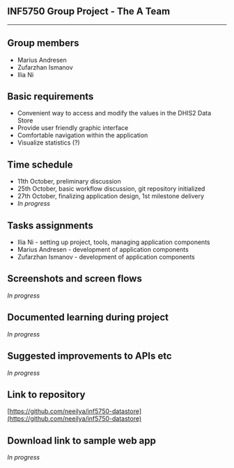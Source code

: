 ## INF5750 Group Project - The A Team
---


## Group members
- Marius Andresen
- Zufarzhan Ismanov
- Ilia Ni


## Basic requirements
- Convenient way to access and modify the values in the DHIS2 Data Store
- Provide user friendly graphic interface
- Comfortable navigation within the application
- Visualize statistics (?)


## Time schedule
- 11th October, preliminary discussion
- 25th October, basic workflow discussion, git repository initialized
- 27th October, finalizing application design, 1st milestone delivery
- *In progress*


## Tasks assignments
- Ilia Ni - setting up project, tools, managing application components
- Marius Andresen - development of application components
- Zufarzhan Ismanov - development of application components


## Screenshots and screen flows
*In progress*


## Documented learning during project
*In progress*


## Suggested improvements to APIs etc
*In progress*


## Link to repository
[https://github.com/neeilya/inf5750-datastore](https://github.com/neeilya/inf5750-datastore)


## Download link to sample web app
*In progress*

